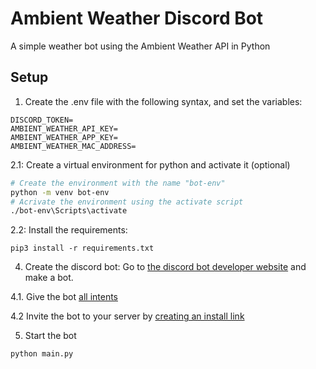 # Ambient Weather Discord Bot
A simple weather bot using the Ambient Weather API in Python

## Setup

1. Create the .env file with the following syntax, and set the variables:
```
DISCORD_TOKEN=
AMBIENT_WEATHER_API_KEY=
AMBIENT_WEATHER_APP_KEY=
AMBIENT_WEATHER_MAC_ADDRESS=
```

2.1: Create a virtual environment for python and activate it (optional)
```bash
# Create the environment with the name "bot-env"
python -m venv bot-env
# Acrivate the environment using the activate script
./bot-env\Scripts\activate
```
2.2: Install the requirements:
```
pip3 install -r requirements.txt
```
4. Create the discord bot:
Go to [the discord bot developer website](https://discord.com/developers/applications) and make a bot.

4.1. Give the bot [all intents](https://i.imgur.com/cU09rZn.png)

4.2 Invite the bot to your server by [creating an install link](https://i.imgur.com/ELIu1IU.png)

5. Start the bot 
```
python main.py
```


